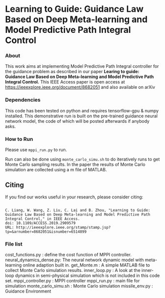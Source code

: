 # Learning to Guide: Guidance Law Based on Deep Meta-learning and Model Predictive Path Integral Control

### About


This work aims at implementing Model Predictive Path Integral controller for the guidance problem as described in our paper
**Learing to guide: Guidance Law Based on Deep Meta-learning and Model Predictive Path Integral Control.**
This IEEE Access paper is open access at https://ieeexplore.ieee.org/document/8682051 and also available on arXiv


### Dependencies

This code has been tested on python and requires tensorflow-gpu & numpy installed.
This demonstrative run is built on the pre-trained guidance neural network model, the code of which will be posted afterwards if anybody asks.

### How to Run

Please use `mppi_run.py` to run.

Run can also be done using `monte_carlo_simu.sh` to do iteratively runs to get Monte Carlo sampling results. In the paper the results
of Monte Carlo simulation are collected using a m file of MATLAB.

## Citing

If you find our works useful in your research, please consider citing:

```

C. Liang, W. Wang, Z. Liu, C. Lai and B. Zhou, "Learning to Guide: Guidance Law Based on Deep Meta-learning and Model Predictive Path Integral Control," in IEEE Access.
doi: 10.1109/ACCESS.2019.2909579
URL: http://ieeexplore.ieee.org/stamp/stamp.jsp?tp=&arnumber=8682051&isnumber=6514899
```

### File list

cost_functions.py       : define the cost function of MPPI controller.
neural_dynamics_dense.py: The neural network dynamic model with meta-learning online adaption built in.
get_Monte.m             : A simple MATLAB file to collect Monte Carlo simulation results.
inner_loop.py           : A look at the inner-loop dynamics in semi-physical simulation which is not included in this code set.
mppi_controller.py      : MPPI controller
mppi_run.py             : main file for simulation
monte_carlo_simu.sh     : Monte Carlo simulation
missile_env.py          : Guidance Environment


